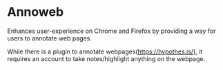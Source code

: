 # Annoweb
Enhances user-experience on Chrome and Firefox by providing a way for users to annotate web pages.

While there is a plugin to annotate webpages(https://hypothes.is/), it requires an account to take notes/highlight anything on the webpage.
